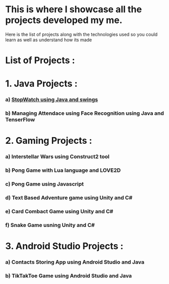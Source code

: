 # This is where I showcase all the projects developed my me.

Here is the list of projects along with the technologies used so you could learn as well as understand how its made


# List of Projects : 

# 1. Java Projects :
   ### a) [StopWatch using Java and swings](/../gh-pages/docs/index.md)
   ### b) Managing Attendace using Face Recognition using Java and TenserFlow
   
# 2. Gaming Projects :
   ### a) Interstellar Wars using Construct2 tool
   ### b) Pong Game with Lua language and LOVE2D
   ### c) Pong Game using Javascript
   ### d) Text Based Adventure game using Unity and C#
   ### e) Card Combact Game using Unity and C#
   ### f) Snake Game usning Unity and C#

# 3. Android Studio Projects :
   ### a) Contacts Storing App using Android Studio and Java
   ### b) TikTakToe Game using Android Studio and Java
   

